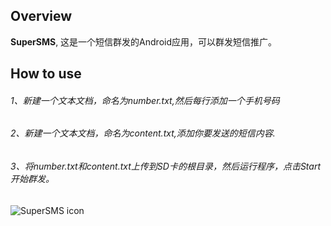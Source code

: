 

## Overview

**SuperSMS**, 这是一个短信群发的Android应用，可以群发短信推广。

## How to use


###### 1、新建一个文本文档，命名为number.txt,然后每行添加一个手机号码
###### 2、新建一个文本文档，命名为content.txt,添加你要发送的短信内容. 
###### 3、将number.txt和content.txt上传到SD卡的根目录，然后运行程序，点击Start开始群发。

![SuperSMS icon](https://raw.github.com/liuzc/SuperSMS/master/supersms.png)

